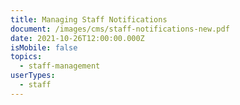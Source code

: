 ```yaml
---
title: Managing Staff Notifications
document: /images/cms/staff-notifications-new.pdf
date: 2021-10-26T12:00:00.000Z
isMobile: false
topics:
  - staff-management
userTypes:
  - staff
---
```

